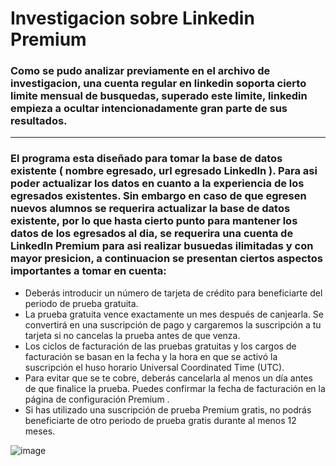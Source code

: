 # Investigacion sobre Linkedin Premium

### Como se pudo analizar previamente en el archivo de investigacion, una cuenta regular en linkedin soporta cierto limite mensual de busquedas, superado este limite, linkedin empieza a ocultar intencionadamente gran parte de sus resultados.

---
### El programa esta diseñado para tomar la base de datos existente ( nombre egresado, url egresado LinkedIn ). Para asi poder actualizar los datos en cuanto a la experiencia de los egresados existentes. Sin embargo en caso de que egresen nuevos alumnos se requerira actualizar la base de datos existente, por lo que hasta cierto punto para mantener los datos de los egresados al dia, se requerira una cuenta de LinkedIn Premium para asi realizar busuedas ilimitadas y con mayor presicion, a continuacion se presentan ciertos aspectos importantes a tomar en cuenta:

- Deberás introducir un número de tarjeta de crédito para beneficiarte del periodo de prueba gratuita.
- La prueba gratuita vence exactamente un mes después de canjearla. Se convertirá en una suscripción de pago y cargaremos la suscripción a tu tarjeta si no cancelas la prueba antes de que venza.
- Los ciclos de facturación de las pruebas gratuitas y los cargos de facturación se basan en la fecha y la hora en que se activó la suscripción el huso horario Universal Coordinated Time (UTC).
- Para evitar que se te cobre, deberás cancelarla al menos un día antes de que finalice la prueba. Puedes confirmar la fecha de facturación en la página de configuración Premium .
- Si has utilizado una suscripción de prueba Premium gratis, no podrás beneficiarte de otro periodo de prueba gratis durante al menos 12 meses.

![image](https://github.com/JulioAlcocer22/OOP-Project/assets/75227439/a1b8782b-dba4-4980-9fc8-f89c1a56061a)
